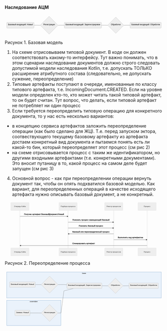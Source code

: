 <!DOCTYPE html>
<html>

<head>
  <meta charset="utf-8">
  <meta name="viewport" content="width=device-width, initial-scale=1.0">
  <title>ACM_Inheritance</title>
  <link rel="stylesheet" href="https://stackedit.io/style.css" />
</head>

<body class="stackedit">
  <div class="stackedit__html"><p><strong>Наследование АЦМ</strong></p>
<pre class=" language-mermaid"><svg id="mermaid-svg-kvDKklDioyyN1ffj" width="100%" xmlns="http://www.w3.org/2000/svg" xmlns:xlink="http://www.w3.org/1999/xlink" height="166.59375" style="max-width: 1259.5374755859375px;" viewBox="-8 -8 1259.5374755859375 166.59375"><style>#mermaid-svg-kvDKklDioyyN1ffj{font-family:"trebuchet ms",verdana,arial,sans-serif;font-size:16px;fill:#000000;}#mermaid-svg-kvDKklDioyyN1ffj .error-icon{fill:#552222;}#mermaid-svg-kvDKklDioyyN1ffj .error-text{fill:#552222;stroke:#552222;}#mermaid-svg-kvDKklDioyyN1ffj .edge-thickness-normal{stroke-width:2px;}#mermaid-svg-kvDKklDioyyN1ffj .edge-thickness-thick{stroke-width:3.5px;}#mermaid-svg-kvDKklDioyyN1ffj .edge-pattern-solid{stroke-dasharray:0;}#mermaid-svg-kvDKklDioyyN1ffj .edge-pattern-dashed{stroke-dasharray:3;}#mermaid-svg-kvDKklDioyyN1ffj .edge-pattern-dotted{stroke-dasharray:2;}#mermaid-svg-kvDKklDioyyN1ffj .marker{fill:#666;stroke:#666;}#mermaid-svg-kvDKklDioyyN1ffj .marker.cross{stroke:#666;}#mermaid-svg-kvDKklDioyyN1ffj svg{font-family:"trebuchet ms",verdana,arial,sans-serif;font-size:16px;}#mermaid-svg-kvDKklDioyyN1ffj .label{font-family:"trebuchet ms",verdana,arial,sans-serif;color:#000000;}#mermaid-svg-kvDKklDioyyN1ffj .cluster-label text{fill:#333;}#mermaid-svg-kvDKklDioyyN1ffj .cluster-label span{color:#333;}#mermaid-svg-kvDKklDioyyN1ffj .label text,#mermaid-svg-kvDKklDioyyN1ffj span{fill:#000000;color:#000000;}#mermaid-svg-kvDKklDioyyN1ffj .node rect,#mermaid-svg-kvDKklDioyyN1ffj .node circle,#mermaid-svg-kvDKklDioyyN1ffj .node ellipse,#mermaid-svg-kvDKklDioyyN1ffj .node polygon,#mermaid-svg-kvDKklDioyyN1ffj .node path{fill:#eee;stroke:#999;stroke-width:1px;}#mermaid-svg-kvDKklDioyyN1ffj .node .label{text-align:center;}#mermaid-svg-kvDKklDioyyN1ffj .node.clickable{cursor:pointer;}#mermaid-svg-kvDKklDioyyN1ffj .arrowheadPath{fill:#333333;}#mermaid-svg-kvDKklDioyyN1ffj .edgePath .path{stroke:#666;stroke-width:1.5px;}#mermaid-svg-kvDKklDioyyN1ffj .flowchart-link{stroke:#666;fill:none;}#mermaid-svg-kvDKklDioyyN1ffj .edgeLabel{background-color:white;text-align:center;}#mermaid-svg-kvDKklDioyyN1ffj .edgeLabel rect{opacity:0.5;background-color:white;fill:white;}#mermaid-svg-kvDKklDioyyN1ffj .cluster rect{fill:hsl(210,66.6666666667%,95%);stroke:#26a;stroke-width:1px;}#mermaid-svg-kvDKklDioyyN1ffj .cluster text{fill:#333;}#mermaid-svg-kvDKklDioyyN1ffj .cluster span{color:#333;}#mermaid-svg-kvDKklDioyyN1ffj div.mermaidTooltip{position:absolute;text-align:center;max-width:200px;padding:2px;font-family:"trebuchet ms",verdana,arial,sans-serif;font-size:12px;background:hsl(-160,0%,93.3333333333%);border:1px solid #26a;border-radius:2px;pointer-events:none;z-index:100;}#mermaid-svg-kvDKklDioyyN1ffj:root{--mermaid-font-family:"trebuchet ms",verdana,arial,sans-serif;}#mermaid-svg-kvDKklDioyyN1ffj flowchart{fill:apa;}</style><g><g class="output"><g class="clusters"></g><g class="edgePaths"><g class="edgePath LS-art1 LE-actor1" id="L-art1-actor1" style="opacity: 1;"><path class="path" d="M225.75,79.296875L250.75,79.296875L276.25,79.796875" marker-end="url(https://stackedit.io/app#arrowhead873)" style="fill:none"></path><defs><marker id="arrowhead873" viewBox="0 0 10 10" refX="9" refY="5" markerUnits="strokeWidth" markerWidth="8" markerHeight="6" orient="auto"><path d="M 0 0 L 10 5 L 0 10 z" class="arrowheadPath" style="stroke-width: 1px; stroke-dasharray: 1px, 0px;"></path></marker></defs></g><g class="edgePath LS-actor1 LE-art2" id="L-actor1-art2" style="opacity: 1;"><path class="path" d="M418.84375,79.796875L443.34375,79.296875L468.34375,79.296875" marker-end="url(https://stackedit.io/app#arrowhead874)" style="fill:none"></path><defs><marker id="arrowhead874" viewBox="0 0 10 10" refX="9" refY="5" markerUnits="strokeWidth" markerWidth="8" markerHeight="6" orient="auto"><path d="M 0 0 L 10 5 L 0 10 z" class="arrowheadPath" style="stroke-width: 1px; stroke-dasharray: 1px, 0px;"></path></marker></defs></g><g class="edgePath LS-art2 LE-actor2" id="L-art2-actor2" style="opacity: 1;"><path class="path" d="M765.21875,79.296875L790.21875,79.296875L815.7187530517577,79.796875" marker-end="url(https://stackedit.io/app#arrowhead875)" style="fill:none"></path><defs><marker id="arrowhead875" viewBox="0 0 10 10" refX="9" refY="5" markerUnits="strokeWidth" markerWidth="8" markerHeight="6" orient="auto"><path d="M 0 0 L 10 5 L 0 10 z" class="arrowheadPath" style="stroke-width: 1px; stroke-dasharray: 1px, 0px;"></path></marker></defs></g><g class="edgePath LS-actor2 LE-art3" id="L-actor2-art3" style="opacity: 1;"><path class="path" d="M945.178121948242,79.796875L969.6781311035156,79.296875L994.6781311035156,79.296875" marker-end="url(https://stackedit.io/app#arrowhead876)" style="fill:none"></path><defs><marker id="arrowhead876" viewBox="0 0 10 10" refX="9" refY="5" markerUnits="strokeWidth" markerWidth="8" markerHeight="6" orient="auto"><path d="M 0 0 L 10 5 L 0 10 z" class="arrowheadPath" style="stroke-width: 1px; stroke-dasharray: 1px, 0px;"></path></marker></defs></g></g><g class="edgeLabels"><g class="edgeLabel" transform="" style="opacity: 1;"><g transform="translate(0,0)" class="label"><rect rx="0" ry="0" width="0" height="0"></rect><foreignObject width="0" height="0"><div xmlns="http://www.w3.org/1999/xhtml" style="display: inline-block; white-space: nowrap;"><span id="L-L-art1-actor1" class="edgeLabel L-LS-art1' L-LE-actor1"></span></div></foreignObject></g></g><g class="edgeLabel" transform="" style="opacity: 1;"><g transform="translate(0,0)" class="label"><rect rx="0" ry="0" width="0" height="0"></rect><foreignObject width="0" height="0"><div xmlns="http://www.w3.org/1999/xhtml" style="display: inline-block; white-space: nowrap;"><span id="L-L-actor1-art2" class="edgeLabel L-LS-actor1' L-LE-art2"></span></div></foreignObject></g></g><g class="edgeLabel" transform="" style="opacity: 1;"><g transform="translate(0,0)" class="label"><rect rx="0" ry="0" width="0" height="0"></rect><foreignObject width="0" height="0"><div xmlns="http://www.w3.org/1999/xhtml" style="display: inline-block; white-space: nowrap;"><span id="L-L-art2-actor2" class="edgeLabel L-LS-art2' L-LE-actor2"></span></div></foreignObject></g></g><g class="edgeLabel" transform="" style="opacity: 1;"><g transform="translate(0,0)" class="label"><rect rx="0" ry="0" width="0" height="0"></rect><foreignObject width="0" height="0"><div xmlns="http://www.w3.org/1999/xhtml" style="display: inline-block; white-space: nowrap;"><span id="L-L-actor2-art3" class="edgeLabel L-LS-actor2' L-LE-art3"></span></div></foreignObject></g></g></g><g class="nodes"><g class="node default" id="flowchart-art1-5961" transform="translate(116.875,79.296875)" style="opacity: 1;"><rect rx="5" ry="5" x="-108.875" y="-23" width="217.75" height="46" class="label-container"></rect><g class="label" transform="translate(0,0)"><g transform="translate(-98.875,-13)"><foreignObject width="197.75" height="26"><div xmlns="http://www.w3.org/1999/xhtml" style="display: inline-block; white-space: nowrap;">Базовый входящий: Новый</div></foreignObject></g></g></g><g class="node default" id="flowchart-actor1-5962" transform="translate(347.046875,79.296875)" style="opacity: 1;"><polygon points="71.296875,0 142.59375,-71.296875 71.296875,-142.59375 0,-71.296875" transform="translate(-71.296875,71.296875)" class="label-container"></polygon><g class="label" transform="translate(0,0)"><g transform="translate(-46.21875,-13)"><foreignObject width="92.4375" height="26"><div xmlns="http://www.w3.org/1999/xhtml" style="display: inline-block; white-space: nowrap;">Регистрация</div></foreignObject></g></g></g><g class="node default" id="flowchart-art2-5964" transform="translate(616.78125,79.296875)" style="opacity: 1;"><rect rx="5" ry="5" x="-148.4375" y="-23" width="296.875" height="46" class="label-container"></rect><g class="label" transform="translate(0,0)"><g transform="translate(-138.4375,-13)"><foreignObject width="276.875" height="26"><div xmlns="http://www.w3.org/1999/xhtml" style="display: inline-block; white-space: nowrap;">Базовый входящий: Зарегистрирован</div></foreignObject></g></g></g><g class="node default" id="flowchart-actor2-5966" transform="translate(879.9484405517578,79.296875)" style="opacity: 1;"><polygon points="64.7296875,0 129.459375,-64.7296875 64.7296875,-129.459375 0,-64.7296875" transform="translate(-64.7296875,64.7296875)" class="label-container"></polygon><g class="label" transform="translate(0,0)"><g transform="translate(-38.921875,-13)"><foreignObject width="77.84375" height="26"><div xmlns="http://www.w3.org/1999/xhtml" style="display: inline-block; white-space: nowrap;">Обработка</div></foreignObject></g></g></g><g class="node default" id="flowchart-art3-5968" transform="translate(1119.1078186035156,79.296875)" style="opacity: 1;"><rect rx="5" ry="5" x="-124.4296875" y="-23" width="248.859375" height="46" class="label-container"></rect><g class="label" transform="translate(0,0)"><g transform="translate(-114.4296875,-13)"><foreignObject width="228.859375" height="26"><div xmlns="http://www.w3.org/1999/xhtml" style="display: inline-block; white-space: nowrap;">Базовый входящий: Обработан</div></foreignObject></g></g></g></g></g></g></svg></pre>
<p>Рисунок 1. Базовая модель</p>
<ol>
<li>На схеме отрисовываем типовой документ. В коде он должен соответствовать какому-то интерфейсу. Тут важно понимать, что в этом сценарии наследование документов должно строго следовать допустимой модели наследования Kotlin, т.е. допускать ТОЛЬКО расширение атрибутного состава (следовательно, не допускать сужение, переопределение)</li>
<li>Типовые артефакты поступают в очереди, именованные по классу типового артефакта, т.е. IncomingDocument.CREATED. Если на уровне модели определен кто-то, кто может читать такой типовой артефакт, то он будет считан. Тут вопрос, что делать, если типовой артефакт не потребляет ни один процесс</li>
<li>Если требуется переопределить типовую операцию для конкретного документа, то у нас есть несколько вариантов:</li>
</ol>
<ul>
<li>в концепцию сервиса артефактов заложить переопределение операции (как было сделано для ЖЦ). Т.е. перед запуском эктора, соотвествующего текущему базовому артефакту из артефакта достаем конкретный вид документа и пытаемся понять есть ли какой-то бин, который переопределяет этот процесс (см рис 2)</li>
<li>на схеме отрисовывается процесс с таким же идентификатором, но другими входными артефактами (т.е. конкретными документами). Это вносит путаницу в то, какой процесс на самом деле будет запущен (см рис 3)</li>
</ul>
<ol start="4">
<li>Основной вопрос - как при переопределении операции вернуть документ так, чтобы он опять подхватился базовой моделью. Как вариант, для переопределенных операций в качестве исходящего артефакта нужно описывать базовый документ, а не конкретный.</li>
</ol>
<pre class=" language-mermaid"><svg id="mermaid-svg-hOuBwG0YcWj3SauZ" width="100%" xmlns="http://www.w3.org/2000/svg" height="449" style="max-width: 1299px;" viewBox="-50 -10 1299 449"><style>#mermaid-svg-hOuBwG0YcWj3SauZ{font-family:"trebuchet ms",verdana,arial,sans-serif;font-size:16px;fill:#000000;}#mermaid-svg-hOuBwG0YcWj3SauZ .error-icon{fill:#552222;}#mermaid-svg-hOuBwG0YcWj3SauZ .error-text{fill:#552222;stroke:#552222;}#mermaid-svg-hOuBwG0YcWj3SauZ .edge-thickness-normal{stroke-width:2px;}#mermaid-svg-hOuBwG0YcWj3SauZ .edge-thickness-thick{stroke-width:3.5px;}#mermaid-svg-hOuBwG0YcWj3SauZ .edge-pattern-solid{stroke-dasharray:0;}#mermaid-svg-hOuBwG0YcWj3SauZ .edge-pattern-dashed{stroke-dasharray:3;}#mermaid-svg-hOuBwG0YcWj3SauZ .edge-pattern-dotted{stroke-dasharray:2;}#mermaid-svg-hOuBwG0YcWj3SauZ .marker{fill:#666;stroke:#666;}#mermaid-svg-hOuBwG0YcWj3SauZ .marker.cross{stroke:#666;}#mermaid-svg-hOuBwG0YcWj3SauZ svg{font-family:"trebuchet ms",verdana,arial,sans-serif;font-size:16px;}#mermaid-svg-hOuBwG0YcWj3SauZ .actor{stroke:hsl(0,0%,83%);fill:#eee;}#mermaid-svg-hOuBwG0YcWj3SauZ text.actor > tspan{fill:#333;stroke:none;}#mermaid-svg-hOuBwG0YcWj3SauZ .actor-line{stroke:#666;}#mermaid-svg-hOuBwG0YcWj3SauZ .messageLine0{stroke-width:1.5;stroke-dasharray:none;stroke:#333;}#mermaid-svg-hOuBwG0YcWj3SauZ .messageLine1{stroke-width:1.5;stroke-dasharray:2,2;stroke:#333;}#mermaid-svg-hOuBwG0YcWj3SauZ #arrowhead path{fill:#333;stroke:#333;}#mermaid-svg-hOuBwG0YcWj3SauZ .sequenceNumber{fill:white;}#mermaid-svg-hOuBwG0YcWj3SauZ #sequencenumber{fill:#333;}#mermaid-svg-hOuBwG0YcWj3SauZ #crosshead path{fill:#333;stroke:#333;}#mermaid-svg-hOuBwG0YcWj3SauZ .messageText{fill:#333;stroke:#333;}#mermaid-svg-hOuBwG0YcWj3SauZ .labelBox{stroke:hsl(0,0%,83%);fill:#eee;}#mermaid-svg-hOuBwG0YcWj3SauZ .labelText,#mermaid-svg-hOuBwG0YcWj3SauZ .labelText > tspan{fill:#333;stroke:none;}#mermaid-svg-hOuBwG0YcWj3SauZ .loopText,#mermaid-svg-hOuBwG0YcWj3SauZ .loopText > tspan{fill:#333;stroke:none;}#mermaid-svg-hOuBwG0YcWj3SauZ .loopLine{stroke-width:2px;stroke-dasharray:2,2;stroke:hsl(0,0%,83%);fill:hsl(0,0%,83%);}#mermaid-svg-hOuBwG0YcWj3SauZ .note{stroke:hsl(60,100%,23.3333333333%);fill:#ffa;}#mermaid-svg-hOuBwG0YcWj3SauZ .noteText,#mermaid-svg-hOuBwG0YcWj3SauZ .noteText > tspan{fill:#333;stroke:none;}#mermaid-svg-hOuBwG0YcWj3SauZ .activation0{fill:#f4f4f4;stroke:#666;}#mermaid-svg-hOuBwG0YcWj3SauZ .activation1{fill:#f4f4f4;stroke:#666;}#mermaid-svg-hOuBwG0YcWj3SauZ .activation2{fill:#f4f4f4;stroke:#666;}#mermaid-svg-hOuBwG0YcWj3SauZ:root{--mermaid-font-family:"trebuchet ms",verdana,arial,sans-serif;}#mermaid-svg-hOuBwG0YcWj3SauZ sequence{fill:apa;}</style><g></g><g><line id="actor1453" x1="75" y1="5" x2="75" y2="438" class="actor-line" stroke-width="0.5px" stroke="#999"></line><rect x="0" y="0" fill="#eaeaea" stroke="#666" width="150" height="65" rx="3" ry="3" class="actor"></rect><text x="75" y="32.5" dominant-baseline="central" alignment-baseline="central" class="actor" style="text-anchor: middle; font-size: 14px; font-weight: 400; font-family: Open-Sans, sans-serif;"><tspan x="75" dy="0">Очередь Kafka</tspan></text></g><g><line id="actor1454" x1="472" y1="5" x2="472" y2="438" class="actor-line" stroke-width="0.5px" stroke="#999"></line><rect x="397" y="0" fill="#eaeaea" stroke="#666" width="150" height="65" rx="3" ry="3" class="actor"></rect><text x="472" y="32.5" dominant-baseline="central" alignment-baseline="central" class="actor" style="text-anchor: middle; font-size: 14px; font-weight: 400; font-family: Open-Sans, sans-serif;"><tspan x="472" dy="0">Подбора процесса</tspan></text></g><g><line id="actor1455" x1="849" y1="5" x2="849" y2="438" class="actor-line" stroke-width="0.5px" stroke="#999"></line><rect x="774" y="0" fill="#eaeaea" stroke="#666" width="150" height="65" rx="3" ry="3" class="actor"></rect><text x="849" y="32.5" dominant-baseline="central" alignment-baseline="central" class="actor" style="text-anchor: middle; font-size: 14px; font-weight: 400; font-family: Open-Sans, sans-serif;"><tspan x="849" dy="0">Реестр процессов</tspan></text></g><g><line id="actor1456" x1="1124" y1="5" x2="1124" y2="438" class="actor-line" stroke-width="0.5px" stroke="#999"></line><rect x="1049" y="0" fill="#eaeaea" stroke="#666" width="150" height="65" rx="3" ry="3" class="actor"></rect><text x="1124" y="32.5" dominant-baseline="central" alignment-baseline="central" class="actor" style="text-anchor: middle; font-size: 14px; font-weight: 400; font-family: Open-Sans, sans-serif;"><tspan x="1124" dy="0">Процесс</tspan></text></g><defs><marker id="arrowhead" refX="9" refY="5" markerUnits="userSpaceOnUse" markerWidth="12" markerHeight="12" orient="auto"><path d="M 0 0 L 10 5 L 0 10 z"></path></marker></defs><defs><marker id="crosshead" markerWidth="15" markerHeight="8" orient="auto" refX="16" refY="4"><path fill="black" stroke="#000000" stroke-width="1px" d="M 9,2 V 6 L16,4 Z" style="stroke-dasharray: 0px, 0px;"></path><path fill="none" stroke="#000000" stroke-width="1px" d="M 0,1 L 6,7 M 6,1 L 0,7" style="stroke-dasharray: 0px, 0px;"></path></marker></defs><defs><marker id="filled-head" refX="18" refY="7" markerWidth="20" markerHeight="28" orient="auto"><path d="M 18,7 L9,13 L14,7 L9,1 Z"></path></marker></defs><defs><marker id="sequencenumber" refX="15" refY="15" markerWidth="60" markerHeight="40" orient="auto"><circle cx="15" cy="15" r="6"></circle></marker></defs><text x="274" y="80" text-anchor="middle" dominant-baseline="middle" alignment-baseline="middle" class="messageText" dy="1em" style="font-family: &quot;trebuchet ms&quot;, verdana, arial, sans-serif; font-size: 16px; font-weight: 400;">Получен артефакт БазовыйДокумент.Новый</text><line x1="75" y1="113" x2="472" y2="113" class="messageLine0" stroke-width="2" stroke="none" marker-end="url(#arrowhead)" style="fill: none;"></line><text x="661" y="128" text-anchor="middle" dominant-baseline="middle" alignment-baseline="middle" class="messageText" dy="1em" style="font-family: &quot;trebuchet ms&quot;, verdana, arial, sans-serif; font-size: 16px; font-weight: 400;">Поискать процесс замещающий базовый</text><line x1="472" y1="161" x2="849" y2="161" class="messageLine0" stroke-width="2" stroke="none" marker-end="url(#arrowhead)" style="fill: none;"></line><text x="661" y="176" text-anchor="middle" dominant-baseline="middle" alignment-baseline="middle" class="messageText" dy="1em" style="font-family: &quot;trebuchet ms&quot;, verdana, arial, sans-serif; font-size: 16px; font-weight: 400;">Поискать базовый процесс</text><line x1="472" y1="209" x2="849" y2="209" class="messageLine0" stroke-width="2" stroke="none" marker-end="url(#arrowhead)" style="fill: none;"></line><text x="661" y="224" text-anchor="middle" dominant-baseline="middle" alignment-baseline="middle" class="messageText" dy="1em" style="font-family: &quot;trebuchet ms&quot;, verdana, arial, sans-serif; font-size: 16px; font-weight: 400;">базовый или переопределенный процесс</text><line x1="849" y1="257" x2="472" y2="257" class="messageLine0" stroke-width="2" stroke="none" marker-end="url(#arrowhead)" style="fill: none;"></line><text x="987" y="272" text-anchor="middle" dominant-baseline="middle" alignment-baseline="middle" class="messageText" dy="1em" style="font-family: &quot;trebuchet ms&quot;, verdana, arial, sans-serif; font-size: 16px; font-weight: 400;">Выполнить над артефактом</text><line x1="849" y1="305" x2="1124" y2="305" class="messageLine0" stroke-width="2" stroke="none" marker-end="url(#arrowhead)" style="fill: none;"></line><text x="600" y="320" text-anchor="middle" dominant-baseline="middle" alignment-baseline="middle" class="messageText" dy="1em" style="font-family: &quot;trebuchet ms&quot;, verdana, arial, sans-serif; font-size: 16px; font-weight: 400;">Сгенерировать артефакт</text><line x1="1124" y1="353" x2="75" y2="353" class="messageLine0" stroke-width="2" stroke="none" marker-end="url(#arrowhead)" style="fill: none;"></line><g><rect x="0" y="373" fill="#eaeaea" stroke="#666" width="150" height="65" rx="3" ry="3" class="actor"></rect><text x="75" y="405.5" dominant-baseline="central" alignment-baseline="central" class="actor" style="text-anchor: middle; font-size: 14px; font-weight: 400; font-family: Open-Sans, sans-serif;"><tspan x="75" dy="0">Очередь Kafka</tspan></text></g><g><rect x="397" y="373" fill="#eaeaea" stroke="#666" width="150" height="65" rx="3" ry="3" class="actor"></rect><text x="472" y="405.5" dominant-baseline="central" alignment-baseline="central" class="actor" style="text-anchor: middle; font-size: 14px; font-weight: 400; font-family: Open-Sans, sans-serif;"><tspan x="472" dy="0">Подбора процесса</tspan></text></g><g><rect x="774" y="373" fill="#eaeaea" stroke="#666" width="150" height="65" rx="3" ry="3" class="actor"></rect><text x="849" y="405.5" dominant-baseline="central" alignment-baseline="central" class="actor" style="text-anchor: middle; font-size: 14px; font-weight: 400; font-family: Open-Sans, sans-serif;"><tspan x="849" dy="0">Реестр процессов</tspan></text></g><g><rect x="1049" y="373" fill="#eaeaea" stroke="#666" width="150" height="65" rx="3" ry="3" class="actor"></rect><text x="1124" y="405.5" dominant-baseline="central" alignment-baseline="central" class="actor" style="text-anchor: middle; font-size: 14px; font-weight: 400; font-family: Open-Sans, sans-serif;"><tspan x="1124" dy="0">Процесс</tspan></text></g></svg></pre>
<p>Рисунок 2. Переопределение процесса</p>
<pre class=" language-mermaid"><svg id="mermaid-svg-0FwRnyEkoASVGd3K" width="100%" xmlns="http://www.w3.org/2000/svg" xmlns:xlink="http://www.w3.org/1999/xlink" height="475.9039001464844" style="max-width: 1334.5374755859375px;" viewBox="-8 -8 1334.5374755859375 475.9039001464844"><style>#mermaid-svg-0FwRnyEkoASVGd3K{font-family:"trebuchet ms",verdana,arial,sans-serif;font-size:16px;fill:#000000;}#mermaid-svg-0FwRnyEkoASVGd3K .error-icon{fill:#552222;}#mermaid-svg-0FwRnyEkoASVGd3K .error-text{fill:#552222;stroke:#552222;}#mermaid-svg-0FwRnyEkoASVGd3K .edge-thickness-normal{stroke-width:2px;}#mermaid-svg-0FwRnyEkoASVGd3K .edge-thickness-thick{stroke-width:3.5px;}#mermaid-svg-0FwRnyEkoASVGd3K .edge-pattern-solid{stroke-dasharray:0;}#mermaid-svg-0FwRnyEkoASVGd3K .edge-pattern-dashed{stroke-dasharray:3;}#mermaid-svg-0FwRnyEkoASVGd3K .edge-pattern-dotted{stroke-dasharray:2;}#mermaid-svg-0FwRnyEkoASVGd3K .marker{fill:#666;stroke:#666;}#mermaid-svg-0FwRnyEkoASVGd3K .marker.cross{stroke:#666;}#mermaid-svg-0FwRnyEkoASVGd3K svg{font-family:"trebuchet ms",verdana,arial,sans-serif;font-size:16px;}#mermaid-svg-0FwRnyEkoASVGd3K .label{font-family:"trebuchet ms",verdana,arial,sans-serif;color:#000000;}#mermaid-svg-0FwRnyEkoASVGd3K .cluster-label text{fill:#333;}#mermaid-svg-0FwRnyEkoASVGd3K .cluster-label span{color:#333;}#mermaid-svg-0FwRnyEkoASVGd3K .label text,#mermaid-svg-0FwRnyEkoASVGd3K span{fill:#000000;color:#000000;}#mermaid-svg-0FwRnyEkoASVGd3K .node rect,#mermaid-svg-0FwRnyEkoASVGd3K .node circle,#mermaid-svg-0FwRnyEkoASVGd3K .node ellipse,#mermaid-svg-0FwRnyEkoASVGd3K .node polygon,#mermaid-svg-0FwRnyEkoASVGd3K .node path{fill:#eee;stroke:#999;stroke-width:1px;}#mermaid-svg-0FwRnyEkoASVGd3K .node .label{text-align:center;}#mermaid-svg-0FwRnyEkoASVGd3K .node.clickable{cursor:pointer;}#mermaid-svg-0FwRnyEkoASVGd3K .arrowheadPath{fill:#333333;}#mermaid-svg-0FwRnyEkoASVGd3K .edgePath .path{stroke:#666;stroke-width:1.5px;}#mermaid-svg-0FwRnyEkoASVGd3K .flowchart-link{stroke:#666;fill:none;}#mermaid-svg-0FwRnyEkoASVGd3K .edgeLabel{background-color:white;text-align:center;}#mermaid-svg-0FwRnyEkoASVGd3K .edgeLabel rect{opacity:0.5;background-color:white;fill:white;}#mermaid-svg-0FwRnyEkoASVGd3K .cluster rect{fill:hsl(210,66.6666666667%,95%);stroke:#26a;stroke-width:1px;}#mermaid-svg-0FwRnyEkoASVGd3K .cluster text{fill:#333;}#mermaid-svg-0FwRnyEkoASVGd3K .cluster span{color:#333;}#mermaid-svg-0FwRnyEkoASVGd3K div.mermaidTooltip{position:absolute;text-align:center;max-width:200px;padding:2px;font-family:"trebuchet ms",verdana,arial,sans-serif;font-size:12px;background:hsl(-160,0%,93.3333333333%);border:1px solid #26a;border-radius:2px;pointer-events:none;z-index:100;}#mermaid-svg-0FwRnyEkoASVGd3K:root{--mermaid-font-family:"trebuchet ms",verdana,arial,sans-serif;}#mermaid-svg-0FwRnyEkoASVGd3K flowchart{fill:apa;}</style><g><g class="output"><g class="clusters"><g class="cluster" id="flowchart-overriden-5993" transform="translate(238.171875,353.6070327758789)" style="opacity: 1;"><rect width="460.34375" height="212.59375" x="-230.171875" y="-106.296875"></rect><g class="label" transform="translate(0, -92.296875)" id="mermaid-svg-0FwRnyEkoASVGd3KText"><g transform="translate(-34.265625,-13)"><foreignObject width="68.53125" height="26"><div xmlns="http://www.w3.org/1999/xhtml" style="display: inline-block; white-space: nowrap;">overriden</div></foreignObject></g></g></g><g class="cluster" id="flowchart-subGraph0-5994" transform="translate(663.2687530517578,117.65507888793945)" style="opacity: 1;"><rect width="1310.5375061035156" height="219.3101577758789" x="-655.2687530517578" y="-109.65507888793945"></rect><g class="label" transform="translate(0, -95.65507507324219)" id="mermaid-svg-0FwRnyEkoASVGd3KText"><g transform="translate(-16.265625,-13)"><foreignObject width="32.53125" height="26"><div xmlns="http://www.w3.org/1999/xhtml" style="display: inline-block; white-space: nowrap;">base</div></foreignObject></g></g></g></g><g class="edgePaths"><g class="edgePath LS-art1 LE-actor1" id="L-art1-actor1" style="opacity: 1;"><path class="path" d="M250.75,114.296875L275.75,114.296875L301.25,114.796875" marker-end="url(https://stackedit.io/app#arrowhead877)" style="fill:none"></path><defs><marker id="arrowhead877" viewBox="0 0 10 10" refX="9" refY="5" markerUnits="strokeWidth" markerWidth="8" markerHeight="6" orient="auto"><path d="M 0 0 L 10 5 L 0 10 z" class="arrowheadPath" style="stroke-width: 1px; stroke-dasharray: 1px, 0px;"></path></marker></defs></g><g class="edgePath LS-actor1 LE-art2" id="L-actor1-art2" style="opacity: 1;"><path class="path" d="M443.84375,114.796875L468.34375,114.296875L493.34375,114.296875L518.34375,115.73831644144144" marker-end="url(https://stackedit.io/app#arrowhead878)" style="fill:none"></path><defs><marker id="arrowhead878" viewBox="0 0 10 10" refX="9" refY="5" markerUnits="strokeWidth" markerWidth="8" markerHeight="6" orient="auto"><path d="M 0 0 L 10 5 L 0 10 z" class="arrowheadPath" style="stroke-width: 1px; stroke-dasharray: 1px, 0px;"></path></marker></defs></g><g class="edgePath LS-art2 LE-actor2" id="L-art2-actor2" style="opacity: 1;"><path class="path" d="M815.21875,124.296875L840.21875,124.296875L865.718753051758,124.796875" marker-end="url(https://stackedit.io/app#arrowhead879)" style="fill:none"></path><defs><marker id="arrowhead879" viewBox="0 0 10 10" refX="9" refY="5" markerUnits="strokeWidth" markerWidth="8" markerHeight="6" orient="auto"><path d="M 0 0 L 10 5 L 0 10 z" class="arrowheadPath" style="stroke-width: 1px; stroke-dasharray: 1px, 0px;"></path></marker></defs></g><g class="edgePath LS-actor2 LE-art3" id="L-actor2-art3" style="opacity: 1;"><path class="path" d="M995.178121948242,124.796875L1019.6781311035156,124.296875L1044.6781311035156,124.296875" marker-end="url(https://stackedit.io/app#arrowhead880)" style="fill:none"></path><defs><marker id="arrowhead880" viewBox="0 0 10 10" refX="9" refY="5" markerUnits="strokeWidth" markerWidth="8" markerHeight="6" orient="auto"><path d="M 0 0 L 10 5 L 0 10 z" class="arrowheadPath" style="stroke-width: 1px; stroke-dasharray: 1px, 0px;"></path></marker></defs></g><g class="edgePath LS-art1_1 LE-actor1_1" id="L-art1_1-actor1_1" style="opacity: 1;"><path class="path" d="M205.796875,353.6070327758789L275.75,353.6070327758789L301.25,354.1070327758789" marker-end="url(https://stackedit.io/app#arrowhead881)" style="fill:none"></path><defs><marker id="arrowhead881" viewBox="0 0 10 10" refX="9" refY="5" markerUnits="strokeWidth" markerWidth="8" markerHeight="6" orient="auto"><path d="M 0 0 L 10 5 L 0 10 z" class="arrowheadPath" style="stroke-width: 1px; stroke-dasharray: 1px, 0px;"></path></marker></defs></g><g class="edgePath LS-actor1_1 LE-art2" id="L-actor1_1-art2" style="opacity: 1;"><path class="path" d="M443.84375,354.1070327758789L468.34375,353.6070327758789L493.34375,167.4453125L574.3314944323737,147.296875" marker-end="url(https://stackedit.io/app#arrowhead882)" style="fill:none"></path><defs><marker id="arrowhead882" viewBox="0 0 10 10" refX="9" refY="5" markerUnits="strokeWidth" markerWidth="8" markerHeight="6" orient="auto"><path d="M 0 0 L 10 5 L 0 10 z" class="arrowheadPath" style="stroke-width: 1px; stroke-dasharray: 1px, 0px;"></path></marker></defs></g></g><g class="edgeLabels"><g class="edgeLabel" transform="" style="opacity: 1;"><g transform="translate(0,0)" class="label"><rect rx="0" ry="0" width="0" height="0"></rect><foreignObject width="0" height="0"><div xmlns="http://www.w3.org/1999/xhtml" style="display: inline-block; white-space: nowrap;"><span id="L-L-art1-actor1" class="edgeLabel L-LS-art1' L-LE-actor1"></span></div></foreignObject></g></g><g class="edgeLabel" transform="" style="opacity: 1;"><g transform="translate(0,0)" class="label"><rect rx="0" ry="0" width="0" height="0"></rect><foreignObject width="0" height="0"><div xmlns="http://www.w3.org/1999/xhtml" style="display: inline-block; white-space: nowrap;"><span id="L-L-actor1-art2" class="edgeLabel L-LS-actor1' L-LE-art2"></span></div></foreignObject></g></g><g class="edgeLabel" transform="" style="opacity: 1;"><g transform="translate(0,0)" class="label"><rect rx="0" ry="0" width="0" height="0"></rect><foreignObject width="0" height="0"><div xmlns="http://www.w3.org/1999/xhtml" style="display: inline-block; white-space: nowrap;"><span id="L-L-art2-actor2" class="edgeLabel L-LS-art2' L-LE-actor2"></span></div></foreignObject></g></g><g class="edgeLabel" transform="" style="opacity: 1;"><g transform="translate(0,0)" class="label"><rect rx="0" ry="0" width="0" height="0"></rect><foreignObject width="0" height="0"><div xmlns="http://www.w3.org/1999/xhtml" style="display: inline-block; white-space: nowrap;"><span id="L-L-actor2-art3" class="edgeLabel L-LS-actor2' L-LE-art3"></span></div></foreignObject></g></g><g class="edgeLabel" transform="" style="opacity: 1;"><g transform="translate(0,0)" class="label"><rect rx="0" ry="0" width="0" height="0"></rect><foreignObject width="0" height="0"><div xmlns="http://www.w3.org/1999/xhtml" style="display: inline-block; white-space: nowrap;"><span id="L-L-art1_1-actor1_1" class="edgeLabel L-LS-art1_1' L-LE-actor1_1"></span></div></foreignObject></g></g><g class="edgeLabel" transform="" style="opacity: 1;"><g transform="translate(0,0)" class="label"><rect rx="0" ry="0" width="0" height="0"></rect><foreignObject width="0" height="0"><div xmlns="http://www.w3.org/1999/xhtml" style="display: inline-block; white-space: nowrap;"><span id="L-L-actor1_1-art2" class="edgeLabel L-LS-actor1_1' L-LE-art2"></span></div></foreignObject></g></g></g><g class="nodes"><g class="node default" id="flowchart-actor1_1-5990" transform="translate(372.046875,353.6070327758789)" style="opacity: 1;"><polygon points="71.296875,0 142.59375,-71.296875 71.296875,-142.59375 0,-71.296875" transform="translate(-71.296875,71.296875)" class="label-container"></polygon><g class="label" transform="translate(0,0)"><g transform="translate(-46.21875,-13)"><foreignObject width="92.4375" height="26"><div xmlns="http://www.w3.org/1999/xhtml" style="display: inline-block; white-space: nowrap;">Регистрация</div></foreignObject></g></g></g><g class="node default" id="flowchart-art1_1-5989" transform="translate(141.875,353.6070327758789)" style="opacity: 1;"><rect rx="5" ry="5" x="-63.921875" y="-23" width="127.84375" height="46" class="label-container"></rect><g class="label" transform="translate(0,0)"><g transform="translate(-53.921875,-13)"><foreignObject width="107.84375" height="26"><div xmlns="http://www.w3.org/1999/xhtml" style="display: inline-block; white-space: nowrap;">Заявка: Новый</div></foreignObject></g></g></g><g class="node default" id="flowchart-actor1-5982" transform="translate(372.046875,114.296875)" style="opacity: 1;"><polygon points="71.296875,0 142.59375,-71.296875 71.296875,-142.59375 0,-71.296875" transform="translate(-71.296875,71.296875)" class="label-container"></polygon><g class="label" transform="translate(0,0)"><g transform="translate(-46.21875,-13)"><foreignObject width="92.4375" height="26"><div xmlns="http://www.w3.org/1999/xhtml" style="display: inline-block; white-space: nowrap;">Регистрация</div></foreignObject></g></g></g><g class="node default" id="flowchart-art1-5981" transform="translate(141.875,114.296875)" style="opacity: 1;"><rect rx="5" ry="5" x="-108.875" y="-23" width="217.75" height="46" class="label-container"></rect><g class="label" transform="translate(0,0)"><g transform="translate(-98.875,-13)"><foreignObject width="197.75" height="26"><div xmlns="http://www.w3.org/1999/xhtml" style="display: inline-block; white-space: nowrap;">Базовый входящий: Новый</div></foreignObject></g></g></g><g class="node default" id="flowchart-art2-5984" transform="translate(666.78125,124.296875)" style="opacity: 1;"><rect rx="5" ry="5" x="-148.4375" y="-23" width="296.875" height="46" class="label-container"></rect><g class="label" transform="translate(0,0)"><g transform="translate(-138.4375,-13)"><foreignObject width="276.875" height="26"><div xmlns="http://www.w3.org/1999/xhtml" style="display: inline-block; white-space: nowrap;">Базовый входящий: Зарегистрирован</div></foreignObject></g></g></g><g class="node default" id="flowchart-actor2-5986" transform="translate(929.9484405517578,124.296875)" style="opacity: 1;"><polygon points="64.7296875,0 129.459375,-64.7296875 64.7296875,-129.459375 0,-64.7296875" transform="translate(-64.7296875,64.7296875)" class="label-container"></polygon><g class="label" transform="translate(0,0)"><g transform="translate(-38.921875,-13)"><foreignObject width="77.84375" height="26"><div xmlns="http://www.w3.org/1999/xhtml" style="display: inline-block; white-space: nowrap;">Обработка</div></foreignObject></g></g></g><g class="node default" id="flowchart-art3-5988" transform="translate(1169.1078186035156,124.296875)" style="opacity: 1;"><rect rx="5" ry="5" x="-124.4296875" y="-23" width="248.859375" height="46" class="label-container"></rect><g class="label" transform="translate(0,0)"><g transform="translate(-114.4296875,-13)"><foreignObject width="228.859375" height="26"><div xmlns="http://www.w3.org/1999/xhtml" style="display: inline-block; white-space: nowrap;">Базовый входящий: Обработан</div></foreignObject></g></g></g></g></g></g></svg></pre>
</div>
</body>

</html>
